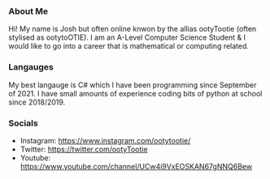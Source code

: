 ### About Me
Hi! My name is Josh but often online knwon by the allias ootyTootie (often stylised as ootytoOTIE). I am an A-Level Computer Science Student & I would like to go into a career that is mathematical or computing related. 

### Langauges
My best langauge is C# which I have been programming since September of 2021. I have small amounts of experience coding bits of python at school since 2018/2019. 

### Socials
- Instagram: https://www.instagram.com/ootytootie/
- Twitter: https://twitter.com/ootyTootie
- Youtube: https://www.youtube.com/channel/UCw4i9VxEOSKAN67gNNQ6Bew
